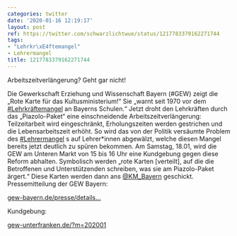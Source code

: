 ```yaml
---
categories: twitter
date: '2020-01-16 12:19:17'
layout: post
ref: https://twitter.com/schwarzlichtwue/status/1217783379162271744
tags:
- "Lehrkr\xE4ftemangel"
- Lehrermangel
title: 1217783379162271744
---
```

Arbeitszeitverlängerung? Geht gar nicht!



Die Gewerkschaft Erziehung und Wissenschaft Bayern (#GEW) zeigt die „Rote Karte für das Kultusministerium!“ Sie „warnt seit 1970 vor dem [#Lehrkräftemangel](/t/lehrkräftemangel) an Bayerns Schulen.“ 
Jetzt droht den Lehrkräften durch das „Piazolo-Paket“ eine einschneidende Arbeitszeitverlängerung: Teilzeitarbeit wird eingeschränkt, Erholungszeiten werden gestrichen und die Lebensarbeitszeit erhöht. 
So wird das von der Politik versäumte Problem des [#Lehrermangel](/t/lehrermangel) s auf Lehrer\*innen abgewälzt, welche diesen Mangel bereits jetzt deutlich zu spüren bekommen. 
Am Samstag, 18.01, wird die GEW am Unteren Markt von 15 bis 16 Uhr eine Kundgebung gegen diese Reform abhalten. Symbolisch werden „rote Karten [verteilt], auf die die Betroffenen und Unterstützenden schreiben, was sie am Piazolo-Paket ärgert.“ 
Diese Karten werden dann ans [@KM_Bayern](https://twitter.com/KM_Bayern) geschickt. 
Pressemitteilung der GEW Bayern:

[gew-bayern.de/presse/details…](https://www.gew-bayern.de/presse/detailseite/neuigkeiten/gew-weist-piazolo-paket-vehement-zurueck/)



Kundgebung:

[gew-unterfranken.de/?m=202001](https://gew-unterfranken.de/?m=202001) 